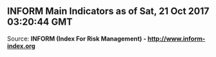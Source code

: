 ## INFORM Main Indicators as of Sat, 21 Oct 2017 03:20:44 GMT

Source: **INFORM (Index For Risk Management) - http://www.inform-index.org**